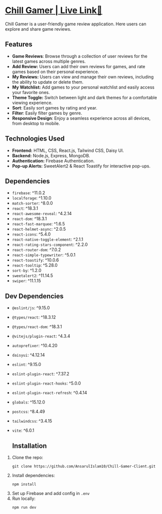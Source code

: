 # [Chill Gamer | Live Link🔗](https://chill-gamer-351bd.web.app)


Chill Gamer is a user-friendly game review application. Here users can explore and share game reviews.

## Features
 - **Game Reviews**: Browse through a collection of user reviews for the latest games across multiple genres.
 - **Add Review:** Users can add their own reviews for games, and rate games based on their personal experience.
  - **My Reviews:** Users can view and manage their own reviews, including the ability to update or delete them.
 - **My Watchlist:** Add games to your personal watchlist and easily access your favorite ones.
 - **Theme Toggle:** Switch between light and dark themes for a comfortable viewing experience.
 - **Sort**: Easily sort games by rating and year.
 - **Filter**: Easily filter games by genre.
 - **Responsive Design**: Enjoy a seamless experience across all devices, from desktop to mobile.

## Technologies Used
 - **Frontend:** HTML, CSS, React.js, Tailwind CSS, Daisy UI.
- **Backend:** Node.js, Express, MongoDB.
- **Authentication:** Firebase Authentication.
- **Pop-up Alerts:** SweetAlert2 & React Toastify for interactive pop-ups.

## Dependencies

- `firebase`: ^11.0.2
- `localforage`: ^1.10.0
- `match-sorter`: ^8.0.0
- `react`: ^18.3.1
- `react-awesome-reveal`: ^4.2.14
- `react-dom`: ^18.3.1
- `react-fast-marquee`: ^1.6.5
- `react-helmet-async`: ^2.0.5
- `react-icons`: ^5.4.0
- `react-native-toggle-element`: ^2.1.1
- `react-rating-stars-component`: ^2.2.0
- `react-router-dom`: ^7.0.2
- `react-simple-typewriter`: ^5.0.1
- `react-toastify`: ^10.0.6
- `react-tooltip`: ^5.28.0
- `sort-by`: ^1.2.0
- `sweetalert2`: ^11.14.5
- `swiper`: ^11.1.15

## Dev Dependencies

- `@eslint/js`: ^9.15.0
- `@types/react`: ^18.3.12
- `@types/react-dom`: ^18.3.1
- `@vitejs/plugin-react`: ^4.3.4
- `autoprefixer`: ^10.4.20
- `daisyui`: ^4.12.14
- `eslint`: ^9.15.0
- `eslint-plugin-react`: ^7.37.2
- `eslint-plugin-react-hooks`: ^5.0.0
- `eslint-plugin-react-refresh`: ^0.4.14
- `globals`: ^15.12.0
- `postcss`: ^8.4.49
- `tailwindcss`: ^3.4.15
- `vite`: ^6.0.1

  ## Installation
1. Clone the repo:
   ```
   git clone https://github.com/AnsarulIslam10/Chill-Gamer-Client.git
   ```
3. Install dependencies:
   ```
   npm install
   ```
5. Set up Firebase and add config in `.env`
6. Run locally:
   ```
   npm run dev
   ```
